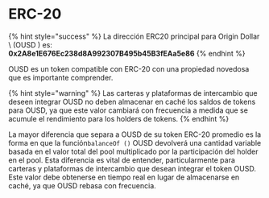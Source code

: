 # ERC-20

{% hint style="success" %}
La dirección ERC20 principal para Origin Dollar \ (OUSD \) es:   
**0x2A8e1E676Ec238d8A992307B495b45B3fEAa5e86**
{% endhint %}

OUSD es un token compatible con ERC-20 con una propiedad novedosa que es importante comprender.

{% hint style="warning" %}
Las carteras y plataformas de intercambio que deseen integrar OUSD no deben almacenar en caché los saldos de tokens para OUSD, ya que este valor cambiará con frecuencia a medida que se acumule el rendimiento para los holders de tokens.
{% endhint %}

La mayor diferencia que separa a OUSD de su token ERC-20 promedio es la forma en que la función`balanceOf ()` OUSD devolverá una cantidad variable basada en el valor total del pool multiplicado por la participación del holder en el pool. Esta diferencia es vital de entender, particularmente para carteras y plataformas de intercambio que desean integrar el token OUSD. Este valor debe obtenerse en tiempo real en lugar de almacenarse en caché, ya que OUSD rebasa con frecuencia.





